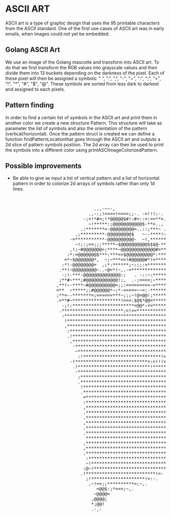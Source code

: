 # ASCII ART
ASCII art is a type of graphic design that uses the 95 printable characters from the ASCII standard.
One of the first use cases of ASCII art was in early emails, when images could not yet be embedded.

## Golang ASCII Art
We use an image of the Golang mascotte and transform into ASCII art. To do that we first transform the RGB values into grayscale values and then divide them into 13 buckets depending on the darkness of the pixel.
Each of these pixel will then be assigned a symbols: " ", ".", ",", "-", "~", ":", ";", "=", "!", "\*", "#", "$", "@". These symbols are sorted from less dark to darkest and assigned to each pixels.

## Pattern finding
In order to find a certain list of symbols in the ASCII art and print them in another color we create a new structure Pattern. This structure will take as parameter the list of symbols and also the orientation of the pattern (vertical/horizontal).
Once the pattern struct is created we can define a function findPatternLocationthat goes through the ASCII art and outputs a 2d slice of pattern symbols postiion.
The 2d array can then be used to print the symbols into a different color using printASCIImageColorizedPattern.

## Possible improvements
- Be able to give as input a list of vertical pattern and a list of horizontal pattern in order to colorize 2d arrays of symbols rather than only 1d lines.

<pre>
<!-- language: lang-none -->

								 .,,-~~-,                                  
							   .,-:;!====!====;;-. -=!!!:-.                    
							 -;=!*#=;!*@@@@@$#!:#=::=:==**=.                   
						       ~!*****:;@@@@@@@@@@@$-**=.., =**:                   
						    .:*******=-@@@@@@@@@=..::;***~ .***:                   
						  ,;*********-@@@@@@@@@$   ~--****!~;**                    
						-=***********-@@@@@@@@@@-  ~!,******=;-                    
					      ~!;:;==;;;*****~$@@@@@@@@@@$$$@-********;                    
					    ,!;~#@@@@@@@=;****~@@@@@@@@@@@@@#=*********;                   
					   :*:=@@@@@@@$***:***==$@@@@@@@@@@*:***********;                  
					  =*~$@@@@@@@*,  ~;~***==!#@@@@@#*!=*************~                 
					 :*!-@@@@@@@@=  ,;*:******;~:;;:=*****************                 
					.**!~@@@@@@@@@~..~@=*!~,.-=***********************;                
				     -;!-***-@@@@@@@@@@@@@@:;   . -::~:********************,               
				    ;**#~***;#@@@@@@@@@@@@!;,  .-;====;~*******************=               
				   ,**!~-****~#@@@@@@@@@@=;;:=========-=********************~              
				   =**  ~*****;;#@@@@@@*~;*-=====~~=:-***********************.             
				   ;**=--*******=;======***~;;;~!@=@@!;**********************!.            
				   .=**#~******************!===:$@$*@@=***********************!.           
				     -;!:***********************=@@*:==************************=           
					.***********************;=!==***************************,          
					 :*******************************************************-!##*:    
					  !******************************************************:@@@@=    
					  ,******************************************************=,~!!,    
					   :******************************************************         
					   .!*****************************************************.        
					    ,************************************!!!**************~        
					     -**********************************~*!!=;************!        
					      ~*********************************=@@@@@:************.       
					       :!*****************************!=!##$@;:************.       
						-!***************************=:=!!!=!==************,       
						 .!***************************!********************~       
						  -************************************************:       
						   ;***********************************************~       
						   .***********************************************~       
						    !**********************************************:       
						    .**********************************************:       
						     =*********************************************~       
						     :*********************************************,       
						     ,*********************************************.       
						     .********************************************!        
						     .********************************************=        
						     ,********************************************-        
						     .********************************************         
						     .*******************************************;         
						      *******************************************~;~,      
						     ,******************************************:!@@$!     
						     ,*****************************************;.$@@@:.    
						     .****************************************:    #@:     
						      :*************************************;,      ,      
						      ~!**********************************;-               
						     :@~!*******************************:.                 
							.!**************************!=-                    
							  ;!********************!=:-.                      
							   ,~!==;;**********=;~,.                          
							      =@@$:;*===;~,.                               
							     ~@@@@=                                        
							    ,@@@@;                                         
							    *;@@!                                          
							    .-,-                                           
